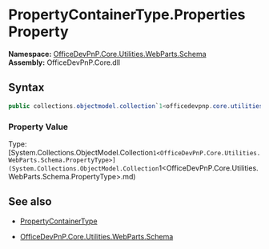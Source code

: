 # PropertyContainerType.Properties Property
  

**Namespace:** [OfficeDevPnP.Core.Utilities.WebParts.Schema](OfficeDevPnP.Core.Utilities.WebParts.Schema.md)  
**Assembly:** OfficeDevPnP.Core.dll  
## Syntax
```C#
public collections.objectmodel.collection`1<officedevpnp.core.utilities.webparts.schema.propertytype> Property { get; }
```

### Property Value
Type: [System.Collections.ObjectModel.Collection`1<OfficeDevPnP.Core.Utilities.WebParts.Schema.PropertyType>](System.Collections.ObjectModel.Collection`1<OfficeDevPnP.Core.Utilities.WebParts.Schema.PropertyType>.md) 

## See also
- [PropertyContainerType](PropertyContainerType.md) 

- [OfficeDevPnP.Core.Utilities.WebParts.Schema](OfficeDevPnP.Core.Utilities.WebParts.Schema.md)
